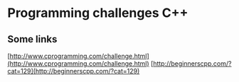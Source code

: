 # Programming challenges C++
## Some links
[http://www.cprogramming.com/challenge.html](http://www.cprogramming.com/challenge.html)
[http://beginnerscpp.com/?cat=129](http://beginnerscpp.com/?cat=129)